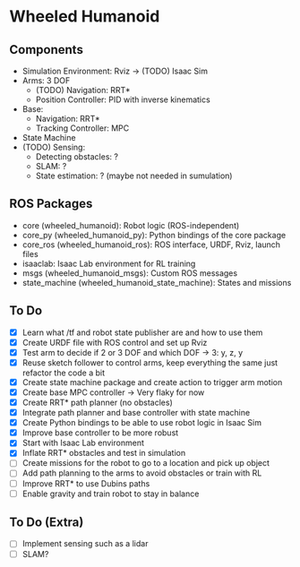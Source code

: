 # Wheeled Humanoid

## Components

- Simulation Environment: Rviz -> (TODO) Isaac Sim
- Arms: 3 DOF
  - (TODO) Navigation: RRT*
  - Position Controller: PID with inverse kinematics
- Base:
  - Navigation: RRT*
  - Tracking Controller: MPC
- State Machine
- (TODO) Sensing:
  - Detecting obstacles: ?
  - SLAM: ?
  - State estimation: ? (maybe not needed in sumulation)

## ROS Packages

- core (wheeled_humanoid): Robot logic (ROS-independent)
- core_py (wheeled_humanoid_py): Python bindings of the core package
- core_ros (wheeled_humanoid_ros): ROS interface, URDF, Rviz, launch files
- isaaclab: Isaac Lab environment for RL training
- msgs (wheeled_humanoid_msgs): Custom ROS messages
- state_machine (wheeled_humanoid_state_machine): States and missions


## To Do

- [x] Learn what /tf and robot state publisher are and how to use them
- [x] Create URDF file with ROS control and set up Rviz
- [x] Test arm to decide if 2 or 3 DOF and which DOF -> 3: y, z, y
- [x] Reuse sketch follower to control arms, keep everything the same just refactor the code a bit
- [x] Create state machine package and create action to trigger arm motion
- [x] Create base MPC controller -> Very flaky for now
- [x] Create RRT* path planner (no obstacles)
- [x] Integrate path planner and base controller with state machine
- [x] Create Python bindings to be able to use robot logic in Isaac Sim
- [x] Improve base controller to be more robust
- [x] Start with Isaac Lab environment
- [x] Inflate RRT* obstacles and test in simulation
- [ ] Create missions for the robot to go to a location and pick up object
- [ ] Add path planning to the arms to avoid obstacles or train with RL
- [ ] Improve RRT* to use Dubins paths
- [ ] Enable gravity and train robot to stay in balance

## To Do (Extra)

- [ ] Implement sensing such as a lidar
- [ ] SLAM?